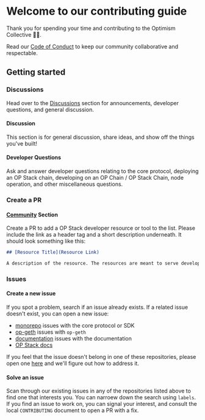 # Welcome to our contributing guide

Thank you for spending your time and contributing to the Optimism Collective :red_circle::sparkles:.

Read our [Code of Conduct](./CODE_OF_CONDUCT.md) to keep our community collaborative and respectable.

## Getting started

### Discussions

Head over to the [Discussions](https://github.com/ethereum-optimism/developers/discussions) section for announcements, developer questions, and general discussion.

#### Discussion

This section is for general discussion, share ideas, and show off the things you've built!

#### Developer Questions

Ask and answer developer questions relating to the core protocol, deploying an OP Stack chain, developing on an OP Chain / OP Stack Chain, node operation, and other miscellaneous questions.

### Create a PR

#### [Community](../community) Section

Create a PR to add a OP Stack developer resource or tool to the list. Please include the link as a header tag and a short description underneath. It should look something like this:

```md
## [Resource Title](Resource Link)

A description of the resource. The resources are meant to serve developers. Please keep the description to the point.
```

### Issues

#### Create a new issue

If you spot a problem, search if an issue already exists. If a related issue doesn't exist, you can open a new issue:

- [monorepo](https://github.com/ethereum-optimism/optimism) issues with the core protocol or SDK
- [op-geth](https://github.com/ethereum-optimism/op-geth) issues with `op-geth` 
- [documentation](https://github.com/ethereum-optimism/community-hub) issues with the documentation
- [OP Stack docs](https://github.com/ethereum-optimism/stack-docs)

If you feel that the issue doesn't belong in one of these repositories, please open one [here](https://github.com/ethereum-optimism/developers/issues) and we'll figure out how to address it.

#### Solve an issue

Scan through our existing issues in any of the repositories listed above to find one that interests you. You can narroew down the search using `labels`. If you find an issue to work on, you can signal your interest, and consult the local `CONTRIBUTING` document to open a PR with a fix.

